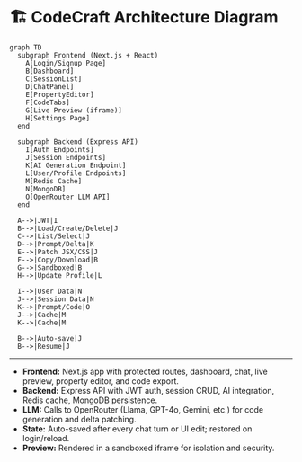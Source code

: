 # 🏗️ CodeCraft Architecture Diagram

```mermaid
graph TD
  subgraph Frontend (Next.js + React)
    A[Login/Signup Page]
    B[Dashboard]
    C[SessionList]
    D[ChatPanel]
    E[PropertyEditor]
    F[CodeTabs]
    G[Live Preview (iframe)]
    H[Settings Page]
  end

  subgraph Backend (Express API)
    I[Auth Endpoints]
    J[Session Endpoints]
    K[AI Generation Endpoint]
    L[User/Profile Endpoints]
    M[Redis Cache]
    N[MongoDB]
    O[OpenRouter LLM API]
  end

  A-->|JWT|I
  B-->|Load/Create/Delete|J
  C-->|List/Select|J
  D-->|Prompt/Delta|K
  E-->|Patch JSX/CSS|J
  F-->|Copy/Download|B
  G-->|Sandboxed|B
  H-->|Update Profile|L

  I-->|User Data|N
  J-->|Session Data|N
  K-->|Prompt/Code|O
  J-->|Cache|M
  K-->|Cache|M

  B-->|Auto-save|J
  B-->|Resume|J
```

---

- **Frontend:** Next.js app with protected routes, dashboard, chat, live preview, property editor, and code export.
- **Backend:** Express API with JWT auth, session CRUD, AI integration, Redis cache, MongoDB persistence.
- **LLM:** Calls to OpenRouter (Llama, GPT-4o, Gemini, etc.) for code generation and delta patching.
- **State:** Auto-saved after every chat turn or UI edit; restored on login/reload.
- **Preview:** Rendered in a sandboxed iframe for isolation and security.
